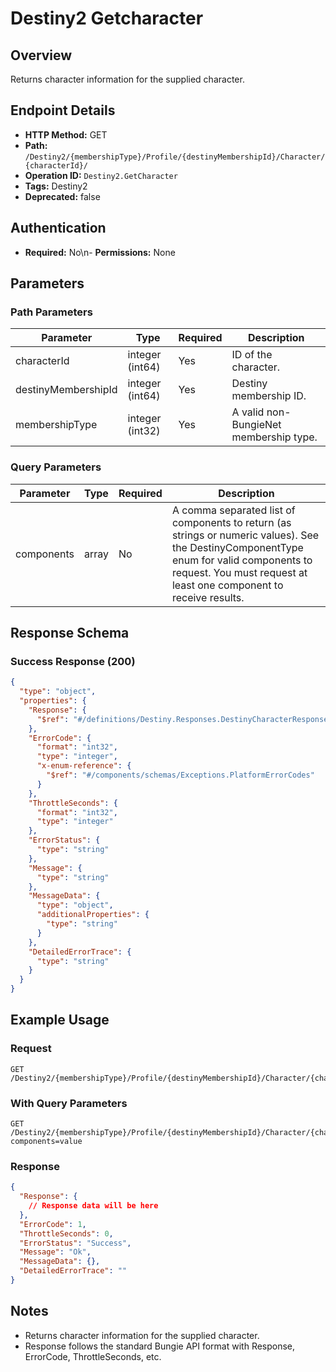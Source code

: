 # Destiny2 Getcharacter

## Overview
Returns character information for the supplied character.

## Endpoint Details
- **HTTP Method:** GET
- **Path:** `/Destiny2/{membershipType}/Profile/{destinyMembershipId}/Character/{characterId}/`
- **Operation ID:** `Destiny2.GetCharacter`
- **Tags:** Destiny2
- **Deprecated:** false

## Authentication
- **Required:** No\n- **Permissions:** None

## Parameters

### Path Parameters
| Parameter | Type | Required | Description |
|-----------|------|----------|-------------|
| characterId | integer (int64) | Yes | ID of the character. |
| destinyMembershipId | integer (int64) | Yes | Destiny membership ID. |
| membershipType | integer (int32) | Yes | A valid non-BungieNet membership type. |

### Query Parameters
| Parameter | Type | Required | Description |
|-----------|------|----------|-------------|
| components | array | No | A comma separated list of components to return (as strings or numeric values). See the DestinyComponentType enum for valid components to request. You must request at least one component to receive results. |


## Response Schema

### Success Response (200)
```json
{
  "type": "object",
  "properties": {
    "Response": {
      "$ref": "#/definitions/Destiny.Responses.DestinyCharacterResponse"
    },
    "ErrorCode": {
      "format": "int32",
      "type": "integer",
      "x-enum-reference": {
        "$ref": "#/components/schemas/Exceptions.PlatformErrorCodes"
      }
    },
    "ThrottleSeconds": {
      "format": "int32",
      "type": "integer"
    },
    "ErrorStatus": {
      "type": "string"
    },
    "Message": {
      "type": "string"
    },
    "MessageData": {
      "type": "object",
      "additionalProperties": {
        "type": "string"
      }
    },
    "DetailedErrorTrace": {
      "type": "string"
    }
  }
}
```


## Example Usage

### Request
```http
GET /Destiny2/{membershipType}/Profile/{destinyMembershipId}/Character/{characterId}/
```

### With Query Parameters
```http
GET /Destiny2/{membershipType}/Profile/{destinyMembershipId}/Character/{characterId}/?components=value
```

### Response
```json
{
  "Response": {
    // Response data will be here
  },
  "ErrorCode": 1,
  "ThrottleSeconds": 0,
  "ErrorStatus": "Success",
  "Message": "Ok",
  "MessageData": {},
  "DetailedErrorTrace": ""
}
```

## Notes
- Returns character information for the supplied character.
- Response follows the standard Bungie API format with Response, ErrorCode, ThrottleSeconds, etc.
